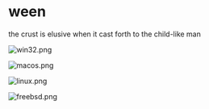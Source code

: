 # ween
the crust is elusive when it cast forth to the child-like man

![win32.png](https://github.com/time-killer-games/ween/blob/main/win32.png?raw=true)

![macos.png](https://github.com/time-killer-games/ween/blob/main/macos.png?raw=true)

![linux.png](https://github.com/time-killer-games/ween/blob/main/linux.png?raw=true)

![freebsd.png](https://github.com/time-killer-games/ween/blob/main/freebsd.png?raw=true)

